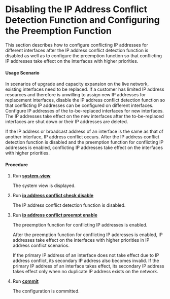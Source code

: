 Disabling the IP Address Conflict Detection Function and Configuring the Preemption Function
============================================================================================

This section describes how to configure conflicting IP addresses for different interfaces after the IP address conflict detection function is disabled as well as to configure the preemption function so that conflicting IP addresses take effect on the interfaces with higher priorities.

#### Usage Scenario

In scenarios of upgrade and capacity expansion on the live network, existing interfaces need to be replaced. If a customer has limited IP address resources and therefore is unwilling to assign new IP addresses for replacement interfaces, disable the IP address conflict detection function so that conflicting IP addresses can be configured on different interfaces. Configure IP addresses of the to-be-replaced interfaces for new interfaces. The IP addresses take effect on the new interfaces after the to-be-replaced interfaces are shut down or their IP addresses are deleted.

If the IP address or broadcast address of an interface is the same as that of another interface, IP address conflict occurs. After the IP address conflict detection function is disabled and the preemption function for conflicting IP addresses is enabled, conflicting IP addresses take effect on the interfaces with higher priorities.


#### Procedure

1. Run [**system-view**](cmdqueryname=system-view)
   
   
   
   The system view is displayed.
2. Run [**ip address conflict check disable**](cmdqueryname=ip+address+conflict+check+disable)
   
   
   
   The IP address conflict detection function is disabled.
3. Run [**ip address conflict preempt enable**](cmdqueryname=ip+address+conflict+preempt+enable)
   
   
   
   The preemption function for conflicting IP addresses is enabled.
   
   
   
   After the preemption function for conflicting IP addresses is enabled, IP addresses take effect on the interfaces with higher priorities in IP address conflict scenarios.
   
   If the primary IP address of an interface does not take effect due to IP address conflict, its secondary IP address also becomes invalid. If the primary IP address of an interface takes effect, its secondary IP address takes effect only when no duplicate IP address exists on the network.
4. Run [**commit**](cmdqueryname=commit)
   
   
   
   The configuration is committed.